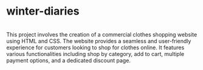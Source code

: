 # winter-diaries
<br>
This project involves the creation of a commercial clothes shopping website using HTML and CSS. The website provides a seamless and user-friendly experience for customers looking to shop for clothes online. It features various functionalities including shop by category, add to cart, multiple payment options, and a dedicated discount page.
